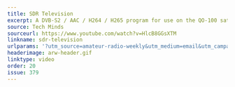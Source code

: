 ```yaml
---
title: SDR Television
excerpt: A DVB-S2 / AAC / H264 / H265 program for use on the QO-100 satellite. 
source: Tech Minds
sourceurl: https://www.youtube.com/watch?v=HlcB8GGsXTM
linkname: sdr-television
urlparams: '?utm_source=amateur-radio-weekly&utm_medium=email&utm_campaign=newsletter'
headerimage: arw-header.gif
linktype: video
order: 20
issue: 379
---
```

